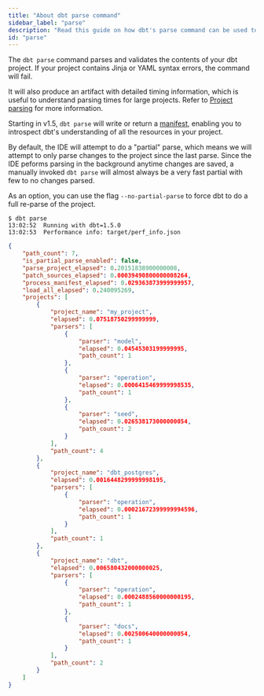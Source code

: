 ```yaml
---
title: "About dbt parse command"
sidebar_label: "parse"
description: "Read this guide on how dbt's parse command can be used to parse your dbt project and write detailed timing information."
id: "parse"
---
```


The `dbt parse` command parses and validates the contents of your dbt project. If your project contains Jinja or YAML syntax errors, the command will fail.

It will also produce an artifact with detailed timing information, which is useful to understand parsing times for large projects. Refer to [Project parsing](/reference/parsing) for more information.

<VersionBlock firstVersion="1.5">

Starting in v1.5, `dbt parse` will write or return a [manifest](/reference/artifacts/manifest-json), enabling you to introspect dbt's understanding of all the resources in your project.

By default, the IDE will attempt to do a "partial" parse, which means we will attempt to only parse changes to the project since the last parse. Since the IDE peforms parsing in the background anytime changes are saved, a manually invoked `dbt parse` will almost always be a very fast partial with few to no changes parsed.

As an option, you can use the flag `--no-partial-parse` to force dbt to do a full re-parse of the project.

</VersionBlock>

```
$ dbt parse
13:02:52  Running with dbt=1.5.0
13:02:53  Performance info: target/perf_info.json
```

<File name='target/perf_info.json'>

```json
{
    "path_count": 7,
    "is_partial_parse_enabled": false,
    "parse_project_elapsed": 0.20151838900000008,
    "patch_sources_elapsed": 0.00039490800000008264,
    "process_manifest_elapsed": 0.029363873999999957,
    "load_all_elapsed": 0.240095269,
    "projects": [
        {
            "project_name": "my_project",
            "elapsed": 0.07518750299999999,
            "parsers": [
                {
                    "parser": "model",
                    "elapsed": 0.04545303199999995,
                    "path_count": 1
                },
                {
                    "parser": "operation",
                    "elapsed": 0.0006415469999998535,
                    "path_count": 1
                },
                {
                    "parser": "seed",
                    "elapsed": 0.026538173000000054,
                    "path_count": 2
                }
            ],
            "path_count": 4
        },
        {
            "project_name": "dbt_postgres",
            "elapsed": 0.0016448299999998195,
            "parsers": [
                {
                    "parser": "operation",
                    "elapsed": 0.00021672399999994596,
                    "path_count": 1
                }
            ],
            "path_count": 1
        },
        {
            "project_name": "dbt",
            "elapsed": 0.006580432000000025,
            "parsers": [
                {
                    "parser": "operation",
                    "elapsed": 0.0002488560000000195,
                    "path_count": 1
                },
                {
                    "parser": "docs",
                    "elapsed": 0.002500640000000054,
                    "path_count": 1
                }
            ],
            "path_count": 2
        }
    ]
}
```

</File>
